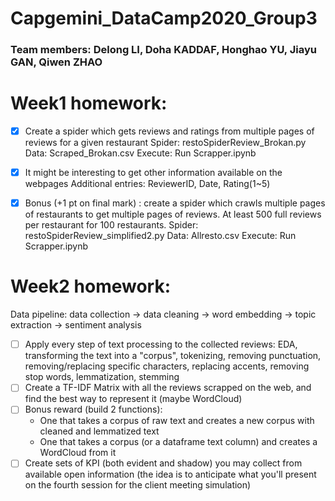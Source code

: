 # Capgemini_DataCamp2020_Group3

### Team members: Delong LI, Doha KADDAF, Honghao YU, Jiayu GAN, Qiwen ZHAO

# Week1 homework:

- [x] Create a spider which gets reviews and ratings from multiple pages of reviews for a given restaurant
      Spider: restoSpiderReview_Brokan.py
      Data: Scraped_Brokan.csv
      Execute: Run Scrapper.ipynb 
      
- [x] It might be interesting to get other information available on the webpages
      Additional entries: ReviewerID, Date, Rating(1~5)

- [x] Bonus (+1 pt on final mark) : create a spider which crawls multiple pages of restaurants to get multiple pages of reviews. At least 500 full reviews per restaurant for 100 restaurants.
      Spider: restoSpiderReview_simplified2.py
      Data: Allresto.csv
      Execute: Run Scrapper.ipynb 


# Week2 homework:

Data pipeline: data collection -> data cleaning -> word embedding -> topic extraction -> sentiment analysis  
- [ ] Apply every step of text processing to the collected reviews: EDA, transforming the text into a "corpus", tokenizing, removing punctuation, removing/replacing specific characters, replacing accents, removing stop words, lemmatization, stemming
- [ ] Create a TF-IDF Matrix with all the reviews scrapped on the web, and find the best way to represent it (maybe WordCloud)
- [ ] Bonus reward (build 2 functions):
     * One that takes a corpus of raw text and creates a new corpus with cleaned and lemmatized text
     * One that takes a corpus (or a dataframe text column) and creates a WordCloud from it
- [ ] Create sets of KPI (both evident and shadow) you may collect from available open information (the idea is to anticipate what you'll present on the fourth session for the client meeting simulation)
